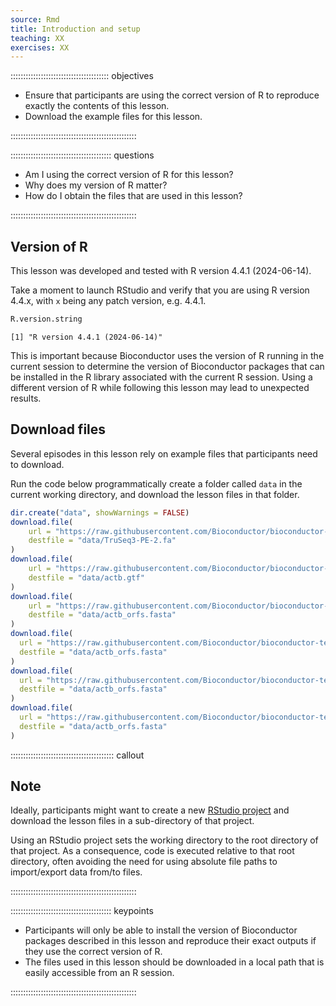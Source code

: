 ```yaml
---
source: Rmd
title: Introduction and setup
teaching: XX
exercises: XX
---
```




::::::::::::::::::::::::::::::::::::::: objectives

- Ensure that participants are using the correct version of R to reproduce exactly the contents of this lesson.
- Download the example files for this lesson.

::::::::::::::::::::::::::::::::::::::::::::::::::

:::::::::::::::::::::::::::::::::::::::: questions

- Am I using the correct version of R for this lesson?
- Why does my version of R matter?
- How do I obtain the files that are used in this lesson?

::::::::::::::::::::::::::::::::::::::::::::::::::

## Version of R

This lesson was developed and tested with R version 4.4.1 (2024-06-14).

Take a moment to launch RStudio and verify that you are using R version 4.4.x, with `x` being any patch version, e.g. 4.4.1.


``` r
R.version.string
```

``` output
[1] "R version 4.4.1 (2024-06-14)"
```

This is important because Bioconductor uses the version of R running in the current session to determine the version of Bioconductor packages that can be installed in the R library associated with the current R session.
Using a different version of R while following this lesson may lead to unexpected results.

## Download files

Several episodes in this lesson rely on example files that participants need to download.

Run the code below programmatically create a folder called `data` in the current working directory, and download the lesson files in that folder.


``` r
dir.create("data", showWarnings = FALSE)
download.file(
    url = "https://raw.githubusercontent.com/Bioconductor/bioconductor-teaching/master/data/TrimmomaticAdapters/TruSeq3-PE-2.fa", 
    destfile = "data/TruSeq3-PE-2.fa"
)
download.file(
    url = "https://raw.githubusercontent.com/Bioconductor/bioconductor-teaching/master/data/ActbGtf/actb.gtf", 
    destfile = "data/actb.gtf"
)
download.file(
    url = "https://raw.githubusercontent.com/Bioconductor/bioconductor-teaching/master/data/ActbOrf/actb_orfs.fasta", 
    destfile = "data/actb_orfs.fasta"
)
download.file(
  url = "https://raw.githubusercontent.com/Bioconductor/bioconductor-teaching/devel/data/SummarizedExperiment/counts.csv",
  destfile = "data/actb_orfs.fasta"
)
download.file(
  url = "https://raw.githubusercontent.com/Bioconductor/bioconductor-teaching/devel/data/SummarizedExperiment/gene_metadata.csv",
  destfile = "data/actb_orfs.fasta"
)
download.file(
  url = "https://raw.githubusercontent.com/Bioconductor/bioconductor-teaching/devel/data/SummarizedExperiment/sample_metadata.csv",
  destfile = "data/actb_orfs.fasta"
)
```

:::::::::::::::::::::::::::::::::::::::::  callout

## Note

Ideally, participants might want to create a new [RStudio project][external-rstudio-project] and download the lesson files in a sub-directory of that project.

Using an RStudio project sets the working directory to the root directory of that project.
As a consequence, code is executed relative to that root directory, often avoiding the need for using absolute file paths to import/export data from/to files.


::::::::::::::::::::::::::::::::::::::::::::::::::

[external-rstudio-project]: https://support.rstudio.com/hc/en-us/articles/200526207-Using-Projects


:::::::::::::::::::::::::::::::::::::::: keypoints

- Participants will only be able to install the version of Bioconductor packages described in this lesson and reproduce their exact outputs if they use the correct version of R.
- The files used in this lesson should be downloaded in a local path that is easily accessible from an R session.

::::::::::::::::::::::::::::::::::::::::::::::::::


